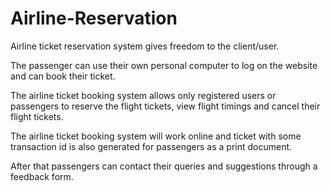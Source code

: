 # Airline-Reservation

Airline ticket reservation system gives freedom to the client/user.

The passenger can use their own personal computer to log on the website and can book their ticket.

The airline ticket booking system allows only registered users or passengers to reserve the flight tickets, view flight timings and cancel their flight tickets.

The airline ticket booking system will work online and ticket with some transaction id is also generated for passengers as a print document.

After that passengers can contact their queries and suggestions through a feedback form.
